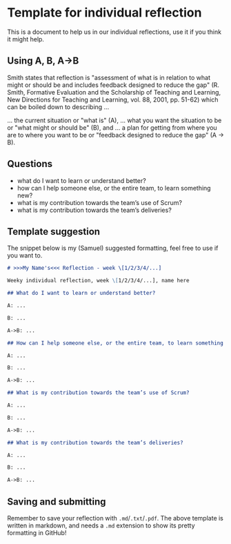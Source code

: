 # Template for individual reflection

This is a document to help us in our individual reflections, use it if you think it might help.

## Using A, B, A->B

Smith states that reflection is "assessment of what is in relation to what might or should be and includes feedback designed to reduce the gap" (R. Smith, Formative Evaluation and the Scholarship of Teaching and Learning, New Directions for Teaching and Learning, vol. 88, 2001, pp. 51-62) which can be boiled down to describing ...

... the current situation or "what is" (A),
... what you want the situation to be or "what might or should be" (B), and
... a plan for getting from where you are to where you want to be or "feedback designed to reduce the gap" (A -> B).

## Questions

- what do I want to learn or understand better?
- how can I help someone else, or the entire team, to learn something new?
- what is my contribution towards the team’s use of Scrum?
- what is my contribution towards the team’s deliveries?

## Template suggestion

The snippet below is my (Samuel) suggested formatting, feel free to use if you want to.

```md
# >>>My Name's<<< Reflection - week \[1/2/3/4/...]

Weeky individual reflection, week \[1/2/3/4/...], name here

## What do I want to learn or understand better?

A: ...

B: ...

A->B: ...

## How can I help someone else, or the entire team, to learn something new?

A: ...

B: ...

A->B: ...

## What is my contribution towards the team’s use of Scrum?

A: ...

B: ...

A->B: ...

## What is my contribution towards the team’s deliveries?

A: ...

B: ...

A->B: ...

```

## Saving and submitting

Remember to save your reflection with `.md`/`.txt`/`.pdf`. The above template is written in markdown, and needs a `.md` extension to show its pretty formatting in GitHub! 